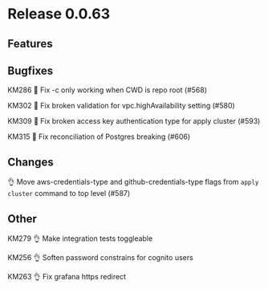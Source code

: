 # Release 0.0.63

## Features

## Bugfixes

KM286 🐛 Fix -c only working when CWD is repo root (#568)

KM302 🐛 Fix broken validation for vpc.highAvailability setting (#580)

KM309 🐛 Fix broken access key authentication type for apply cluster (#593)

KM315 🐛 Fix reconciliation of Postgres breaking (#606)

## Changes

👌 Move aws-credentials-type and github-credentials-type flags from `apply cluster` command to top level (#587)

## Other

KM279 👌 Make integration tests toggleable

KM256 👌 Soften password constrains for cognito users

KM263 👌 Fix grafana https redirect

